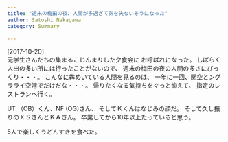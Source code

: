 ```yaml
---
title: "週末の梅田の夜、人間が多過ぎて気を失ないそうになった"
author: Satoshi Nakagawa
category: Summary

---
```


[2017-10-20]  
 元学生さんたちの集まるこじんまりした夕食会に
お呼ばれになった。
しばらく人出の多い所には行ったことがないので、
週末の梅田の夜の人間の多さにびっくり・・・。
こんなに犇めいている人間を見るのは、
一年に一回、関空とングラライ空港でだけだな・・・。
帰りたくなる気持ちをぐっと抑えて、
指定のレストランへ行く。

 UT （OB）くん、NF (OG)さん、
そしてＫくんはなじみの顔だ。
そして久し振りのＸＳさんとＫＡさん。
卒業してから10年以上たっていると思う。

 5人で楽しくうどんすきを食べた。

